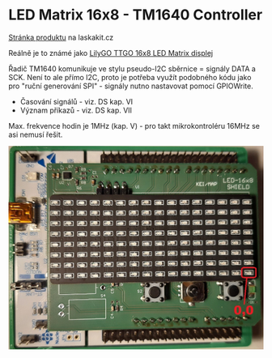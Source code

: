 # LED Matrix 16x8 - TM1640 Controller

[Stránka produktu](https://www.laskakit.cz/lilygo-ttgo-led-matrix-displej/) na laskakit.cz

Reálně je to známé jako [LilyGO TTGO 16x8 LED Matrix displej](http://www.lilygo.cn/prod_view.aspx?TypeId=50033&Id=1176)

Řadič TM1640 komunikuje ve stylu pseudo-I2C sběrnice = signály DATA a SCK. Není to ale přímo I2C, proto je potřeba využít podobného kódu jako pro "ruční generování SPI" - signály nutno nastavovat pomocí GPIOWrite.

* Časování signálů - viz. DS kap. VI
* Význam příkazů - viz. DS kap. VII

Max. frekvence hodin je 1MHz (kap. V) - pro takt mikrokontroléru 16MHz se asi nemusí řešit.

![Pohled na shield s vyznačením 0,0](./LED-16x8%20SHIELD.jpg)
